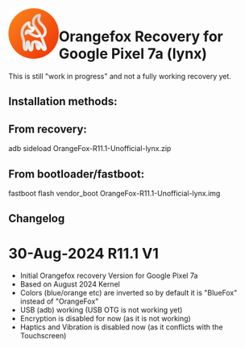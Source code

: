 <img src="https://github.com/Sanju0910/Sanju0910/blob/main/images/of_logo.png" width=100 height=100 align="left" />  

# Orangefox Recovery for Google Pixel 7a (lynx)

This is still "work in progress" and not a fully working recovery yet.
  
## Installation methods:

## From recovery:
adb sideload OrangeFox-R11.1-Unofficial-lynx.zip

## From bootloader/fastboot:
fastboot flash vendor_boot OrangeFox-R11.1-Unofficial-lynx.img

## Changelog

# 30-Aug-2024 R11.1 V1
  -  Initial Orangefox recovery Version for Google Pixel 7a
  -  Based on August 2024 Kernel
  -  Colors (blue/orange etc) are inverted so by default it is "BlueFox" instead of "OrangeFox"
  -  USB (adb) working (USB OTG is not working yet)
  -  Encryption is disabled for now (as it is not working)
  -  Haptics and Vibration is disabled now (as it conflicts with the Touchscreen)
